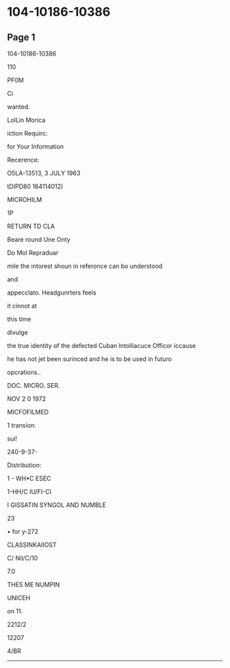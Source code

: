 # 104-10186-10386

## Page 1

104-10186-10386

110

PF0M

Ci

wanted.

LolLin Morica

iction Requirc:

for Your Information

Recerence:

O5LA-13513, 3 JULY 1963

tDIPD80 164114012)

MICROHILM

1P

RETURN TD CLA

Beare round Une Onty

Do Mol Repraduar

mile the intorest shoun in referonce can bo understood

and

appecclato. Headgunrters feels

it cinnot at

this time

divulge

the true identity of the defected Cuban Intolliacuce Officor iccause

he has not jet been surinced and he is to be used in futuro

opcrations..

DOC. MICRO. SER.

NOV 2 0 1972

MICFOFILMED

1 transion:

sui!

240-9-37-

Distribution:

1 - WH•C ESEC

1-HH/C IU/FI-CI

I GISSATIN SYNGOL AND NUMBLE

23

• for y-272

CLASSINKAIIOST

C/ Nil/C/10

7.0

THES ME NUMPIN

UNICEH

on 11.

2212/2

12207

4/BR

---

